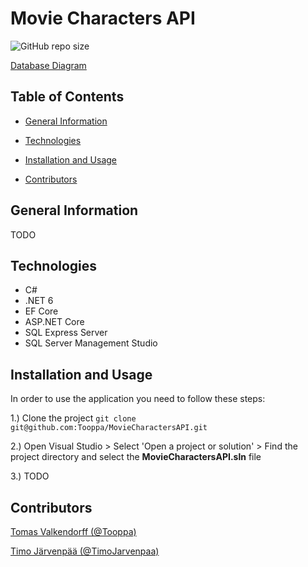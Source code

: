 # Movie Characters API

![GitHub repo size](https://img.shields.io/github/repo-size/Tooppa/MovieCharactersAPI)

[Database Diagram]()

## Table of Contents

- [General Information](#general-information)

- [Technologies](#technologies)

- [Installation and Usage](#installation-and-usage)

- [Contributors](#contributors)

## General Information

TODO

## Technologies

- C#
- .NET 6
- EF Core
- ASP.NET Core
- SQL Express Server
- SQL Server Management Studio

## Installation and Usage

In order to use the application you need to follow these steps:

1.) Clone the project ```git clone git@github.com:Tooppa/MovieCharactersAPI.git```

2.) Open Visual Studio > Select 'Open a project or solution' > Find the project directory and select the **MovieCharactersAPI.sln** file

3.) TODO

## Contributors

[Tomas Valkendorff (@Tooppa)](https://github.com/Tooppa)

[Timo Järvenpää (@TimoJarvenpaa)](https://github.com/TimoJarvenpaa)
